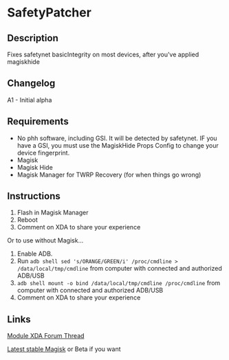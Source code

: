 # **SafetyPatcher**
## Description
Fixes safetynet basicIntegrity on most devices, after you've applied magiskhide
## Changelog
A1 - Initial alpha
## Requirements
- No phh software, including GSI. It will be detected by safetynet. IF you have a GSI, you must use the MagiskHide Props Config to change your device fingerprint.
- Magisk
- Magisk Hide
- Magisk Manager for TWRP Recovery (for when things go wrong)
## Instructions
1. Flash in Magisk Manager
2. Reboot
3. Comment on XDA to share your experience

Or to use without Magisk...

1. Enable ADB.
3. Run `adb shell sed 's/ORANGE/GREEN/i' /proc/cmdline > /data/local/tmp/cmdline` from computer with connected and authorized ADB/USB
4. `adb shell mount -o bind /data/local/tmp/cmdline /proc/cmdline` from computer with connected and authorized ADB/USB
5. Comment on XDA to share your experience
## Links
[Module XDA Forum Thread](https://forum.xda-developers.com/apps/magisk/module-safetypatcher-t3809879 "Module official XDA thread")

[Latest stable Magisk](http://www.tiny.cc/latestmagisk) or Beta if you want
